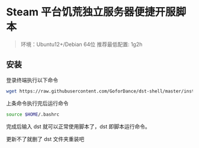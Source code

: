 # Steam 平台饥荒独立服务器便捷开服脚本

> 环境：Ubuntu12+/Debian 64位
> 推荐最低配置: 1g2h

## 安装
登录终端执行以下命令
```bash
wget https://raw.githubusercontent.com/GoforDance/dst-shell/master/install.sh && bash install.sh
```

上条命令执行完后运行命令
```bash
source $HOME/.bashrc
```

完成后输入 dst 就可以正常使用脚本了，dst 即脚本运行命令。

更新不了就删了 dst 文件夹重装吧
